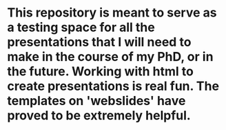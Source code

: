 # This repository is meant to serve as a testing space for all the presentations that I will need to make in the course of my PhD, or in the future. Working with html to create presentations is real fun. The templates on 'webslides' have proved to be extremely helpful.
